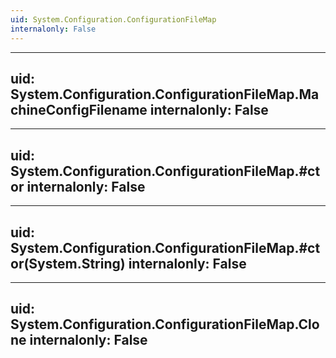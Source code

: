 ```yaml
---
uid: System.Configuration.ConfigurationFileMap
internalonly: False
---
```


---
uid: System.Configuration.ConfigurationFileMap.MachineConfigFilename
internalonly: False
---

---
uid: System.Configuration.ConfigurationFileMap.#ctor
internalonly: False
---

---
uid: System.Configuration.ConfigurationFileMap.#ctor(System.String)
internalonly: False
---

---
uid: System.Configuration.ConfigurationFileMap.Clone
internalonly: False
---

